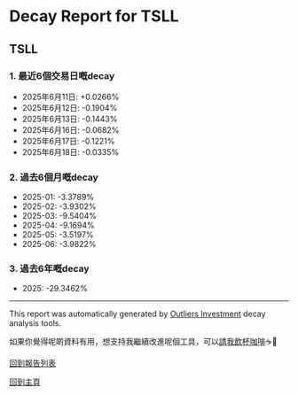 # Decay Report for TSLL

## TSLL

### 1. 最近6個交易日嘅decay

- 2025年6月11日: +0.0266%
- 2025年6月12日: -0.1904%
- 2025年6月13日: -0.1443%
- 2025年6月16日: -0.0682%
- 2025年6月17日: -0.1221%
- 2025年6月18日: -0.0335%

### 2. 過去6個月嘅decay

- 2025-01: -3.3789%
- 2025-02: -3.9302%
- 2025-03: -9.5404%
- 2025-04: -9.1694%
- 2025-05: -3.5197%
- 2025-06: -3.9822%

### 3. 過去6年嘅decay

- 2025: -29.3462%

------------------------------
This report was automatically generated by [Outliers Investment](https://outliersecon.github.io/Outliers-Investment/) decay analysis tools.

如果你覺得呢啲資料有用，想支持我繼續改進呢個工具，可以[請我飲杯咖啡](https://buymeacoffee.com/outliersecon)☕🙏

[回到報告列表](https://outliersecon.github.io/Outliers-Investment/reports/reports_public)

[回到主頁](https://outliersecon.github.io/Outliers-Investment/)